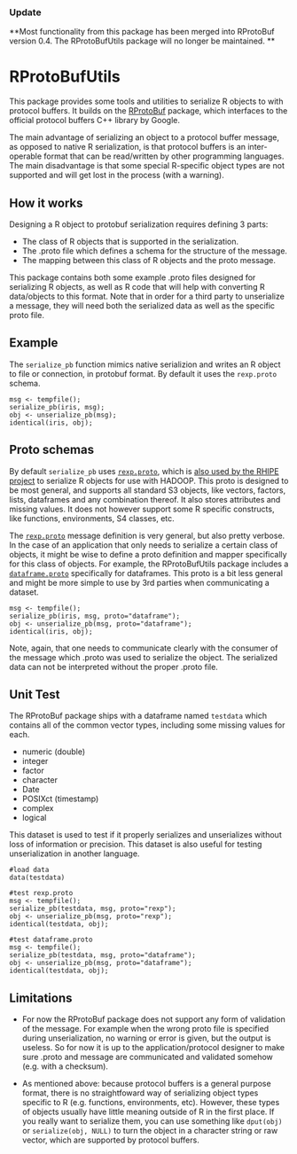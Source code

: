 ### Update 

**Most functionality from this package has been merged into RProtoBuf version 0.4. The RProtoBufUtils package will no longer be maintained. **


RProtoBufUtils
==============

This package provides some tools and utilities to serialize R objects to with protocol buffers. It builds on the [RProtoBuf](http://r-forge.r-project.org/projects/rprotobuf/) package, which interfaces to the official protocol buffers C++ library by Google.

The main advantage of serializing an object to a protocol buffer message, as opposed to native R serialization, is that protocol buffers is an inter-operable format that can be read/written by other programming languages. The main disadvantage is that some special R-specific object types are not supported and will get lost in the process (with a warning).

How it works
------------

Designing a R object to protobuf serialization requires defining 3 parts:

 - The class of R objects that is supported in the serialization. 
 - The .proto file which defines a schema for the structure of the message.
 - The mapping between this class of R objects and the proto message.

This package contains both some example .proto files designed for serializing R objects, as well as R code that will help with converting R data/objects to this format. Note that in order for a third party to unserialize a message, they will need both the serialized data as well as the specific proto file.

Example
--------

The `serialize_pb` function mimics native serializion and writes an R object to file or connection, in protobuf format. By default it uses the `rexp.proto` schema.

    msg <- tempfile();
    serialize_pb(iris, msg);
    obj <- unserialize_pb(msg);
    identical(iris, obj);


Proto schemas
-------------

By default `serialize_pb` uses [`rexp.proto`](https://github.com/jeroenooms/RProtoBufUtils/blob/master/inst/proto/dataframe.proto), which is [also used by the RHIPE project](https://www.datadr.org/doc/serialize.html) to serialize R objects for use with HADOOP. This proto is designed to be most general, and supports all standard S3 objects, like vectors, factors, lists, dataframes and any combination thereof. It also stores attributes and missing values. It does not however support some R specific constructs, like functions, environments, S4 classes, etc.

The [`rexp.proto`](https://github.com/jeroenooms/RProtoBufUtils/blob/master/inst/proto/rexp.proto) message definition is very general, but also pretty verbose. In the case of an application that only needs to serialize a certain class of objects, it might be wise to define a proto definition and mapper specifically for this class of objects. For example, the RProtoBufUtils package includes a [`dataframe.proto`](https://github.com/jeroenooms/RProtoBufUtils/blob/master/inst/proto/dataframe.proto) specifically for dataframes. This proto is a bit less general and might be more simple to use by 3rd parties when communicating a dataset. 

    msg <- tempfile();
    serialize_pb(iris, msg, proto="dataframe");
    obj <- unserialize_pb(msg, proto="dataframe");
    identical(iris, obj); 

Note, again, that one needs to communicate clearly with the consumer of the message which .proto was used to serialize the object. The serialized data can not be interpreted without the proper .proto file.

Unit Test
---------

The RProtoBuf package ships with a dataframe named `testdata` which contains all of the common vector types, including some missing values for each.

 - numeric (double)
 - integer
 - factor
 - character
 - Date
 - POSIXct (timestamp) 
 - complex
 - logical 

This dataset is used to test if it properly serializes and unserializes without loss of information or precision. This dataset is also useful for testing unserialization in another language. 

    #load data
    data(testdata)

    #test rexp.proto
    msg <- tempfile();
    serialize_pb(testdata, msg, proto="rexp");
    obj <- unserialize_pb(msg, proto="rexp");
    identical(testdata, obj);
	
    #test dataframe.proto
    msg <- tempfile();
    serialize_pb(testdata, msg, proto="dataframe");
    obj <- unserialize_pb(msg, proto="dataframe");
    identical(testdata, obj);


Limitations
-----------

- For now the RProtoBuf package does not support any form of validation of the message. For example when the wrong proto file is specified during unserialization, no warning or error is given, but the output is useless. So for now it is up to the application/protocol designer to make sure .proto and message are communicated and validated somehow (e.g. with a checksum). 

- As mentioned above: because protocol buffers is a general purpose format, there is no straightfoward way of serializing object types specific to R (e.g. functions, environments, etc). However, these types of objects usually have little meaning outside of R in the first place. If you really want to serialize them, you can use something like `dput(obj)` or `serialize(obj, NULL)` to turn the object in a character string or raw vector, which are supported by protocol buffers.
